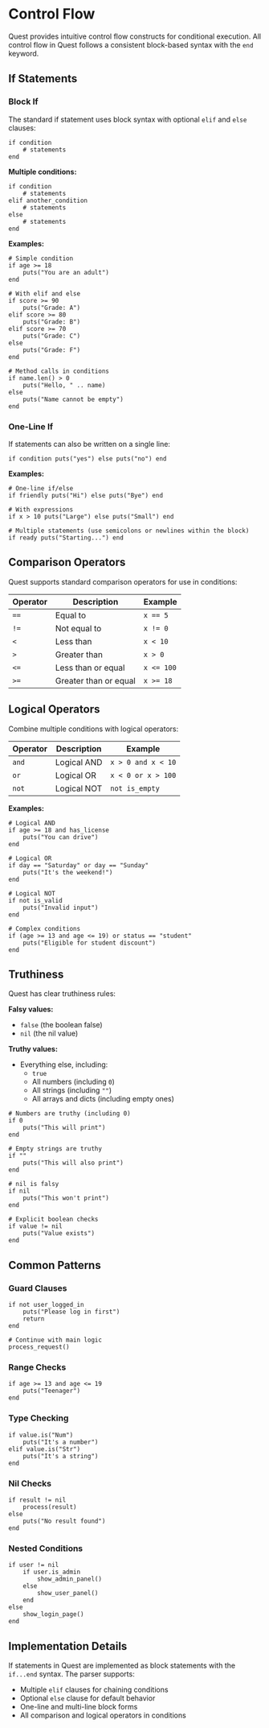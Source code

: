 # Control Flow

Quest provides intuitive control flow constructs for conditional execution. All control flow in Quest follows a consistent block-based syntax with the `end` keyword.

## If Statements

### Block If

The standard if statement uses block syntax with optional `elif` and `else` clauses:

```quest
if condition
    # statements
end
```

**Multiple conditions:**
```quest
if condition
    # statements
elif another_condition
    # statements
else
    # statements
end
```

**Examples:**
```quest
# Simple condition
if age >= 18
    puts("You are an adult")
end

# With elif and else
if score >= 90
    puts("Grade: A")
elif score >= 80
    puts("Grade: B")
elif score >= 70
    puts("Grade: C")
else
    puts("Grade: F")
end

# Method calls in conditions
if name.len() > 0
    puts("Hello, " .. name)
else
    puts("Name cannot be empty")
end
```

### One-Line If

If statements can also be written on a single line:

```quest
if condition puts("yes") else puts("no") end
```

**Examples:**
```quest
# One-line if/else
if friendly puts("Hi") else puts("Bye") end

# With expressions
if x > 10 puts("Large") else puts("Small") end

# Multiple statements (use semicolons or newlines within the block)
if ready puts("Starting...") end
```

## Comparison Operators

Quest supports standard comparison operators for use in conditions:

| Operator | Description | Example |
|----------|-------------|---------|
| `==` | Equal to | `x == 5` |
| `!=` | Not equal to | `x != 0` |
| `<` | Less than | `x < 10` |
| `>` | Greater than | `x > 0` |
| `<=` | Less than or equal | `x <= 100` |
| `>=` | Greater than or equal | `x >= 18` |

## Logical Operators

Combine multiple conditions with logical operators:

| Operator | Description | Example |
|----------|-------------|---------|
| `and` | Logical AND | `x > 0 and x < 10` |
| `or` | Logical OR | `x < 0 or x > 100` |
| `not` | Logical NOT | `not is_empty` |

**Examples:**
```quest
# Logical AND
if age >= 18 and has_license
    puts("You can drive")
end

# Logical OR
if day == "Saturday" or day == "Sunday"
    puts("It's the weekend!")
end

# Logical NOT
if not is_valid
    puts("Invalid input")
end

# Complex conditions
if (age >= 13 and age <= 19) or status == "student"
    puts("Eligible for student discount")
end
```

## Truthiness

Quest has clear truthiness rules:

**Falsy values:**
- `false` (the boolean false)
- `nil` (the nil value)

**Truthy values:**
- Everything else, including:
  - `true`
  - All numbers (including `0`)
  - All strings (including `""`)
  - All arrays and dicts (including empty ones)

```quest
# Numbers are truthy (including 0)
if 0
    puts("This will print")
end

# Empty strings are truthy
if ""
    puts("This will also print")
end

# nil is falsy
if nil
    puts("This won't print")
end

# Explicit boolean checks
if value != nil
    puts("Value exists")
end
```

## Common Patterns

### Guard Clauses

```quest
if not user_logged_in
    puts("Please log in first")
    return
end

# Continue with main logic
process_request()
```

### Range Checks

```quest
if age >= 13 and age <= 19
    puts("Teenager")
end
```

### Type Checking

```quest
if value.is("Num")
    puts("It's a number")
elif value.is("Str")
    puts("It's a string")
end
```

### Nil Checks

```quest
if result != nil
    process(result)
else
    puts("No result found")
end
```

### Nested Conditions

```quest
if user != nil
    if user.is_admin
        show_admin_panel()
    else
        show_user_panel()
    end
else
    show_login_page()
end
```

## Implementation Details

If statements in Quest are implemented as block statements with the `if...end` syntax. The parser supports:
- Multiple `elif` clauses for chaining conditions
- Optional `else` clause for default behavior
- One-line and multi-line block forms
- All comparison and logical operators in conditions
